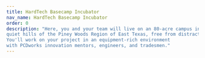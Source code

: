 ```yaml
---
title: HardTech Basecamp Incubator
nav_name: HardTech Basecamp Incubator
order: 0
description: "Here, you and your team will live on an 80-acre campus in the
quiet hills of the Piney Woods Region of East Texas, free from distraction.
You'll work on your project in an equipment-rich environment
with PCDworks innovation mentors, engineers, and tradesmen."
---
```

<text-image image="/images/services/hardtech-basecamp-incubator/htbc-1.webp">
<template v-slot:left>

## To reach startup success,
# Start here

A basecamp is a strategic spot on a mountain
that gives the bold souls daring to reach the
summit a place to prepare themselves and their
gear for the journey. The basecamp doesn't get
climbers to the top of the mountain, but instead
prepares them for the trials ahead, de-risking the
venture to ensure success.

**You'll find our HardTech Basecamp functions in much the same way.**

Here, you and your team will live on an 80-acre campus in the quiet hills of
the Piney Woods Region of East Texas, free from distraction. You'll work on
your project in an equipment-rich environment with PCDworks innovation
mentors, engineers, and tradesmen. Each one available 24/7 to help you
design and build your “hard” physical innovation. Every day, you'll learn, fail
fast, and push forward while avoiding pitfalls.

There's more. You'll dwell in a comfortable guest house on our beautiful
campus where you'll live and eat with the founders and other entrepreneurs
as family to foster team building and nurture creative problem-solving. The
entire experience is designed to focus the spirit of creativity and
camaraderie and accelerate your project to the next stage.

</template>
</text-image>

<image-text image="/images/services/hardtech-basecamp-incubator/htbc-2.webp">
<template v-slot:right>

## We strive to make
# Campers happy

HardTech Basecamp teams with PCDworks where our engineers work every
day in the product development business. You'll have access to these
professionals as well as to our facilities. This includes a machine shop
workspace, office space to continue to work on the “paperwork” part of your
project, and conference rooms for team meetings.

You also have access to our engineering and office software, 3D printing,
prototyping equipment, and testing hardware, which saves you precious
capital. There's even a gym and a game room to go along with 8 guest
rooms with private bathrooms and queen size beds. In short, we have
everything you need to be a happy—and highly productive—camper.

</template>
</image-text>

<text-image image="/images/services/hardtech-basecamp-incubator/htbc-3.webp">
<template v-slot:left>

## Here's what separates us from
# The pack

Most incubators or accelerators provide office space and mentoring that
target early business development challenges. Things like market analysis,
financial modeling, pitch development, and business model refinement.

But, to maximize valuation, your startup must also make significant strides
in developing its technology. HardTech Basecamp enables you to move
quickly through technology readiness levels, develop robust solutions, and
use capital efficiently.

How? With our expertise in electrical, mechanical, and software engineering;
as well material science and mathematical and multi-physics modeling.
With our ability to conduct testing and certification up to (1A), Intrinsically
Safe UL levels. And with our Design for Manufacturing (DFM) experience
and manufacturing and sourcing connections in China, Romania, Germany,
and the US.

Once your initial prototype is built and tested, tap into our 25 years of
commercialization experience to help with what Thomas Edison called the
“99% Perspiration” part of innovation, which is bringing your product into the
marketplace.

This broad set of capabilities, coupled with our diverse a skill set, is what
allows us to help you get your product to market fast.

</template>
</text-image>

<text-image-tint image="/images/services/hardtech-basecamp-incubator/htbc-4.webp">
<template v-slot:left>

## Is HardTech Basecamp
# RIGHT FOR YOU?

**Chances are we're a good fit, if:**

* Your idea or product is a physical “hardtech” product
* Your idea has been externally vetted (Accelerator, Award based competition, Awarded a Grant, Other Incubator, Entrepreneurial Program)
* Your group has a vetted idea but needs help designing or building the prototype
* You're passionate and motivated about innovation and technology
* You're willing to put skin in the game, meaning you're able to come with some initial
funding which may be augmented by our investors, depending on where you are in your
development process and the strength of your “pitch”

</template>
</text-image-tint>